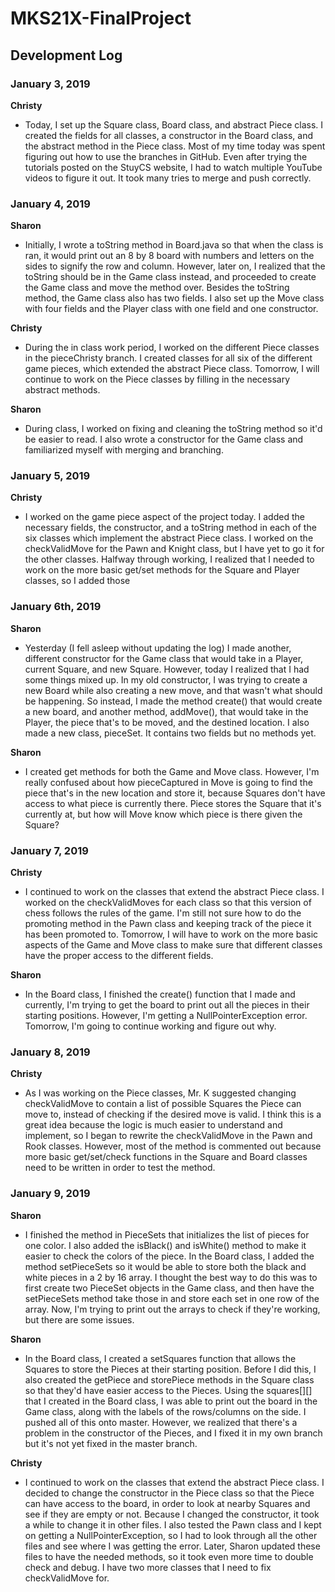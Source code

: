# MKS21X-FinalProject

## Development Log

### January 3, 2019

**Christy**
- Today, I set up the Square class, Board class, and abstract Piece class. I created the fields for all classes, a constructor in the Board class, and the abstract method in the Piece class. Most of my time today was spent figuring out how to use the branches in GitHub. Even after trying the tutorials posted on the StuyCS website, I had to watch multiple YouTube videos to figure it out. It took many tries to merge and push correctly.

### January 4, 2019

**Sharon**
- Initially, I wrote a toString method in Board.java so that when the class is ran, it would print out an 8 by 8 board with numbers and letters on the sides to signify the row and column. However, later on, I realized that the toString should be in the Game class instead, and proceeded to create the Game class and move the method over. Besides the toString method, the Game class also has two fields. I also set up the Move class with four fields and the Player class with one field and one constructor.

**Christy**
- During the in class work period, I worked on the different Piece classes in the pieceChristy branch. I created classes for all six of the different game pieces, which extended the abstract Piece class. Tomorrow, I will continue to work on the Piece classes by filling in the necessary abstract methods.

**Sharon**
- During class, I worked on fixing and cleaning the toString method so it'd be easier to read. I also wrote a constructor for the Game class and familiarized myself with merging and branching.

### January 5, 2019

**Christy**
- I worked on the game piece aspect of the project today. I added the necessary fields, the constructor, and a toString method in each of the six classes which implement the abstract Piece class. I worked on the checkValidMove for the Pawn and Knight class, but I have yet to go it for the other classes. Halfway through working, I realized that I needed to work on the more basic get/set methods for the Square and Player classes, so I added those

### January 6th, 2019

**Sharon**
- Yesterday (I fell asleep without updating the log) I made another, different constructor for the Game class that would take in a Player, current Square, and new Square. However, today I realized that I had some things mixed up. In my old constructor, I was trying to create a new Board while also creating a new move, and that wasn't what should be happening. So instead, I made the method create() that would create a new board, and another method, addMove(), that would take in the Player, the piece that's to be moved, and the destined location. I also made a new class, pieceSet. It contains two fields but no methods yet.

**Sharon**
- I created get methods for both the Game and Move class. However, I'm really confused about how pieceCaptured in Move is going to find the piece that's in the new location and store it, because Squares don't have access to what piece is currently there. Piece stores the Square that it's currently at, but how will Move know which piece is there given the Square?

### January 7, 2019

**Christy**
- I continued to work on the classes that extend the abstract Piece class. I worked on the checkValidMoves for each class so that this version of chess follows the rules of the game. I'm still not sure how to do the promoting method in the Pawn class and keeping track of the piece it has been promoted to. Tomorrow, I will have to work on the more basic aspects of the Game and Move class to make sure that different classes have the proper access to the different fields.

**Sharon**
- In the Board class, I finished the create() function that I made and currently, I'm trying to get the board to print out all the pieces in their starting positions. However, I'm getting a NullPointerException error. Tomorrow, I'm going to continue working and figure out why.

### January 8, 2019

**Christy**
- As I was working on the Piece classes, Mr. K suggested changing checkValidMove to contain a list of possible Squares the Piece can move to, instead of checking if the desired move is valid. I think this is a great idea because the logic is much easier to understand and implement, so I began to rewrite the checkValidMove in the Pawn and Rook classes. However, most of the method is commented out because more basic get/set/check functions in the Square and Board classes need to be written in order to test the method.


### January 9, 2019

**Sharon**
- I finished the method in PieceSets that initializes the list of pieces for one color. I also added the isBlack() and isWhite() method to make it easier to check the colors of the piece. In the Board class, I added the method setPieceSets so it would be able to store both the black and white pieces in a 2 by 16 array. I thought the best way to do this was to first create two PieceSet objects in the Game class, and then have the setPieceSets method take those in and store each set in one row of the array. Now, I'm trying to print out the arrays to check if they're working, but there are some issues.

**Sharon**
- In the Board class, I created a setSquares function that allows the Squares to store the Pieces at their starting position. Before I did this, I also created the getPiece and storePiece methods in the Square class so that they'd have easier access to the Pieces. Using the squares[][] that I created in the Board class, I was able to print out the board in the Game class, along with the labels of the rows/columns on the side. I pushed all of this onto master. However, we realized that there's a problem in the constructor of the Pieces, and I fixed it in my own branch but it's not yet fixed in the master branch.

**Christy**
- I continued to work on the classes that extend the abstract Piece class. I decided to change the constructor in the Piece class so that the Piece can have access to the board, in order to look at nearby Squares and see if they are empty or not. Because I changed the constructor, it took a while to change it in other files. I also tested the Pawn class and I kept on getting a NullPointerException, so I had to look through all the other files and see where I was getting the error. Later, Sharon updated these files to have the needed methods, so it took even more time to double check and debug. I have two more classes that I need to fix checkValidMove for.
